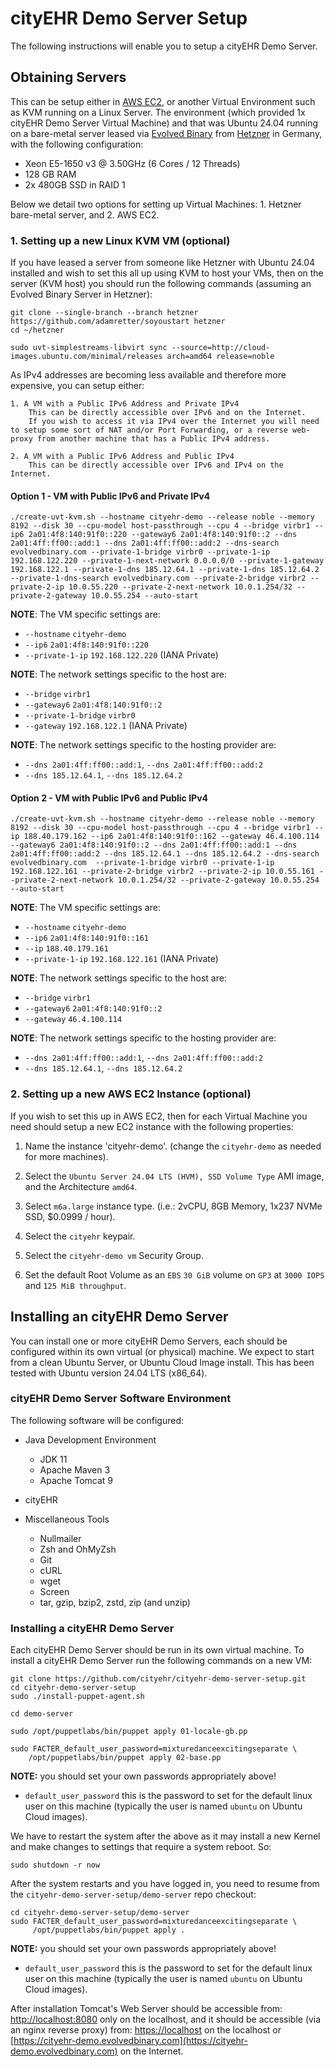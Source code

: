 # cityEHR Demo Server Setup

The following instructions will enable you to setup a cityEHR Demo Server.

## Obtaining Servers

This can be setup either in [AWS EC2](https://aws.amazon.com/ec2/), or another Virtual Environment such as KVM running on a Linux Server.
The environment (which provided 1x cityEHR Demo Server Virtual Machine) and that was Ubuntu 24.04 running on a bare-metal server leased via [Evolved Binary](https://www.evolvedbinary.com) from [Hetzner](https://www.hetzner.com/) in Germany, with the following configuration:
* Xeon E5-1650 v3 @ 3.50GHz (6 Cores / 12 Threads)
* 128 GB RAM
* 2x 480GB SSD in RAID 1

Below we detail two options for setting up Virtual Machines: 1. Hetzner bare-metal server, and 2. AWS EC2.

### 1. Setting up a new Linux KVM VM (optional)

If you have leased a server from someone like Hetzner with Ubuntu 24.04 installed and wish to set this all up using KVM to host your VMs, then on the server (KVM host) you should run the following commands (assuming an Evolved Binary Server in Hetzner):

```shell
git clone --single-branch --branch hetzner https://github.com/adamretter/soyoustart hetzner
cd ~/hetzner

sudo uvt-simplestreams-libvirt sync --source=http://cloud-images.ubuntu.com/minimal/releases arch=amd64 release=noble
```

As IPv4 addresses are becoming less available and therefore more expensive, you can setup either:

	1. A VM with a Public IPv6 Address and Private IPv4
		This can be directly accessible over IPv6 and on the Internet.
		If you wish to access it via IPv4 over the Internet you will need to setup some sort of NAT and/or Port Forwarding, or a reverse web-proxy from another machine that has a Public IPv4 address.

	2. A VM with a Public IPv6 Address and Public IPv4
		This can be directly accessible over IPv6 and IPv4 on the Internet.

#### Option 1 - VM with Public IPv6 and Private IPv4

```shell
./create-uvt-kvm.sh --hostname cityehr-demo --release noble --memory 8192 --disk 30 --cpu-model host-passthrough --cpu 4 --bridge virbr1 --ip6 2a01:4f8:140:91f0::220 --gateway6 2a01:4f8:140:91f0::2 --dns 2a01:4ff:ff00::add:1 --dns 2a01:4ff:ff00::add:2 --dns-search evolvedbinary.com --private-1-bridge virbr0 --private-1-ip 192.168.122.220 --private-1-next-network 0.0.0.0/0 --private-1-gateway 192.168.122.1 --private-1-dns 185.12.64.1 --private-1-dns 185.12.64.2 --private-1-dns-search evolvedbinary.com --private-2-bridge virbr2 --private-2-ip 10.0.55.220 --private-2-next-network 10.0.1.254/32 --private-2-gateway 10.0.55.254 --auto-start
```

**NOTE**: The VM specific settings are:
* `--hostname` `cityehr-demo`
* `--ip6` `2a01:4f8:140:91f0::220`
* `--private-1-ip` `192.168.122.220` (IANA Private)

**NOTE**: The network settings specific to the host are:
* `--bridge` `virbr1`
* `--gateway6` `2a01:4f8:140:91f0::2`
* `--private-1-bridge` `virbr0`
* `--gateway` `192.168.122.1` (IANA Private)

**NOTE**: The network settings specific to the hosting provider are:
* `--dns 2a01:4ff:ff00::add:1`, `--dns 2a01:4ff:ff00::add:2`
* `--dns 185.12.64.1`, `--dns 185.12.64.2`

#### Option 2 - VM with Public IPv6 and Public IPv4

```shell
./create-uvt-kvm.sh --hostname cityehr-demo --release noble --memory 8192 --disk 30 --cpu-model host-passthrough --cpu 4 --bridge virbr1 --ip 188.40.179.162 --ip6 2a01:4f8:140:91f0::162 --gateway 46.4.100.114 --gateway6 2a01:4f8:140:91f0::2 --dns 2a01:4ff:ff00::add:1 --dns 2a01:4ff:ff00::add:2 --dns 185.12.64.1 --dns 185.12.64.2 --dns-search evolvedbinary.com  --private-1-bridge virbr0 --private-1-ip 192.168.122.161 --private-2-bridge virbr2 --private-2-ip 10.0.55.161 --private-2-next-network 10.0.1.254/32 --private-2-gateway 10.0.55.254 --auto-start
```

**NOTE**: The VM specific settings are:
* `--hostname` `cityehr-demo`
* `--ip6` `2a01:4f8:140:91f0::161`
* `--ip` `188.40.179.161`
* `--private-1-ip` `192.168.122.161` (IANA Private)

**NOTE**: The network settings specific to the host are:
* `--bridge` `virbr1`
* `--gateway6` `2a01:4f8:140:91f0::2`
* `--gateway` `46.4.100.114`

**NOTE**: The network settings specific to the hosting provider are:
* `--dns 2a01:4ff:ff00::add:1`, `--dns 2a01:4ff:ff00::add:2`
* `--dns 185.12.64.1`, `--dns 185.12.64.2`


### 2. Setting up a new AWS EC2 Instance (optional)

If you wish to set this up in AWS EC2, then for each Virtual Machine you need should setup a new EC2 instance with the following properties:

1. Name the instance 'cityehr-demo'. (change the `cityehr-demo` as needed for more machines).

2. Select the `Ubuntu Server 24.04 LTS (HVM), SSD Volume Type` AMI image, and the Architecture `amd64`.

3. Select `m6a.large` instance type. (i.e.: 2vCPU, 8GB Memory, 1x237 NVMe SSD, $0.0999 / hour).

4. Select the `cityehr` keypair.

5. Select the `cityehr-demo vm` Security Group.

6. Set the default Root Volume as an `EBS` `30 GiB` volume on `GP3` at `3000 IOPS` and `125 MiB throughput`.


## Installing an cityEHR Demo Server

You can install one or more cityEHR Demo Servers, each should be configured within its own virtual (or physical) machine. We expect to start from a clean Ubuntu Server, or Ubuntu Cloud Image install. This has been tested with Ubuntu version 24.04 LTS (x86_64).

### cityEHR Demo Server Software Environment

The following software will be configured:

* Java Development Environment
	* JDK 11
	* Apache Maven 3
	* Apache Tomcat 9

* cityEHR

* Miscellaneous Tools
	* Nullmailer
	* Zsh and OhMyZsh
	* Git
	* cURL
	* wget
	* Screen
	* tar, gzip, bzip2, zstd, zip (and unzip)


### Installing a cityEHR Demo Server

Each cityEHR Demo Server should be run in its own virtual machine. To install a cityEHR Demo Server run the following commands on a new VM:

```shell
git clone https://github.com/cityehr/cityehr-demo-server-setup.git
cd cityehr-demo-server-setup
sudo ./install-puppet-agent.sh

cd demo-server

sudo /opt/puppetlabs/bin/puppet apply 01-locale-gb.pp

sudo FACTER_default_user_password=mixturedanceexcitingseparate \
    /opt/puppetlabs/bin/puppet apply 02-base.pp
```

**NOTE:** you should set your own passwords appropriately above!

* `default_user_password` this is the password to set for the default linux user on this machine (typically the user is named `ubuntu` on Ubuntu Cloud images).

We have to restart the system after the above as it may install a new Kernel and make changes to settings that require a system reboot. So:

```shell
sudo shutdown -r now
```

After the system restarts and you have logged in, you need to resume from the `cityehr-demo-server-setup/demo-server` repo checkout:

```shell
cd cityehr-demo-server-setup/demo-server
sudo FACTER_default_user_password=mixturedanceexcitingseparate \
     /opt/puppetlabs/bin/puppet apply .
```

**NOTE:** you should set your own passwords appropriately above!

* `default_user_password` this is the password to set for the default linux user on this machine (typically the user is named `ubuntu` on Ubuntu Cloud images).

After installation Tomcat's Web Server should be accessible from: [http://localhost:8080](http://localhost:8080) only on the localhost, and it should be accessible (via an nginx reverse proxy) from: [https://localhost](https://localhost) on the localhost or [https://cityehr-demo.evolvedbinary.com](https://cityehr-demo.evolvedbinary.com) on the Internet.
